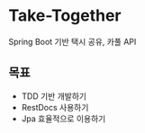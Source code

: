 # Take-Together
Spring Boot 기반 택시 공유, 카풀 API

## 목표
- TDD 기반 개발하기
- RestDocs 사용하기
- Jpa 효율적으로 이용하기

